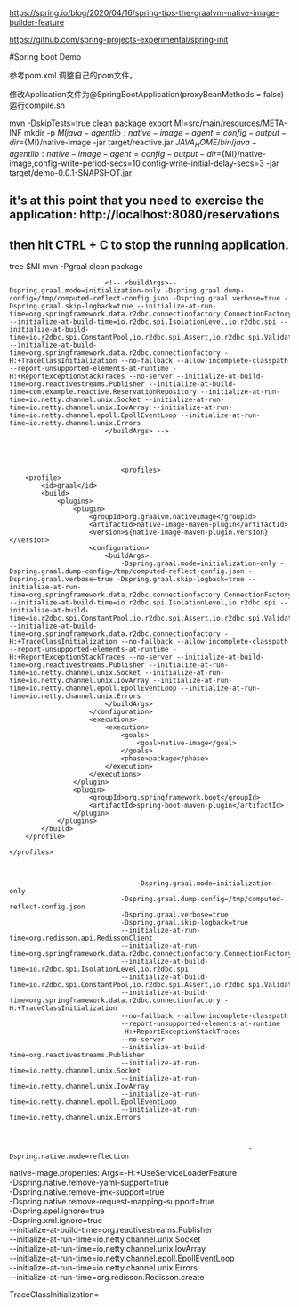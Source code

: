 


https://spring.io/blog/2020/04/16/spring-tips-the-graalvm-native-image-builder-feature


https://github.com/spring-projects-experimental/spring-init

#Spring boot Demo

参考pom.xml 调整自己的pom文件。

修改Application文件为@SpringBootApplication(proxyBeanMethods = false)
运行compile.sh




mvn -DskipTests=true clean package
export MI=src/main/resources/META-INF
mkdir -p $MI 
java -agentlib:native-image-agent=config-output-dir=${MI}/native-image -jar target/reactive.jar
$JAVA_HOME/bin/java -agentlib:native-image-agent=config-output-dir=${MI}/native-image,config-write-period-secs=10,config-write-initial-delay-secs=3 -jar target/demo-0.0.1-SNAPSHOT.jar


## it's at this point that you need to exercise the application: http://localhost:8080/reservations 
## then hit CTRL + C to stop the running application.

tree $MI
mvn -Pgraal clean package


							<!-- <buildArgs>--Dspring.graal.mode=initialization-only -Dspring.graal.dump-config=/tmp/computed-reflect-config.json -Dspring.graal.verbose=true -Dspring.graal.skip-logback=true --initialize-at-run-time=org.springframework.data.r2dbc.connectionfactory.ConnectionFactoryUtils --initialize-at-build-time=io.r2dbc.spi.IsolationLevel,io.r2dbc.spi --initialize-at-build-time=io.r2dbc.spi.ConstantPool,io.r2dbc.spi.Assert,io.r2dbc.spi.ValidationDepth --initialize-at-build-time=org.springframework.data.r2dbc.connectionfactory -H:+TraceClassInitialization --no-fallback --allow-incomplete-classpath --report-unsupported-elements-at-runtime -H:+ReportExceptionStackTraces --no-server --initialize-at-build-time=org.reactivestreams.Publisher --initialize-at-build-time=com.example.reactive.ReservationRepository --initialize-at-run-time=io.netty.channel.unix.Socket --initialize-at-run-time=io.netty.channel.unix.IovArray --initialize-at-run-time=io.netty.channel.epoll.EpollEventLoop --initialize-at-run-time=io.netty.channel.unix.Errors
							</buildArgs> -->




                            	<profiles>
        <profile>
            <id>graal</id>
            <build>
                <plugins>
                    <plugin>
                        <groupId>org.graalvm.nativeimage</groupId>
                        <artifactId>native-image-maven-plugin</artifactId>
                        <version>${native-image-maven-plugin.version}</version>
                        <configuration>
                            <buildArgs>
								-Dspring.graal.mode=initialization-only -Dspring.graal.dump-config=/tmp/computed-reflect-config.json -Dspring.graal.verbose=true -Dspring.graal.skip-logback=true --initialize-at-run-time=org.springframework.data.r2dbc.connectionfactory.ConnectionFactoryUtils --initialize-at-build-time=io.r2dbc.spi.IsolationLevel,io.r2dbc.spi --initialize-at-build-time=io.r2dbc.spi.ConstantPool,io.r2dbc.spi.Assert,io.r2dbc.spi.ValidationDepth --initialize-at-build-time=org.springframework.data.r2dbc.connectionfactory -H:+TraceClassInitialization --no-fallback --allow-incomplete-classpath --report-unsupported-elements-at-runtime -H:+ReportExceptionStackTraces --no-server --initialize-at-build-time=org.reactivestreams.Publisher --initialize-at-run-time=io.netty.channel.unix.Socket --initialize-at-run-time=io.netty.channel.unix.IovArray --initialize-at-run-time=io.netty.channel.epoll.EpollEventLoop --initialize-at-run-time=io.netty.channel.unix.Errors
                            </buildArgs>
                        </configuration>
                        <executions>
                            <execution>
                                <goals>
                                    <goal>native-image</goal>
                                </goals>
                                <phase>package</phase>
                            </execution>
                        </executions>
                    </plugin>
                    <plugin>
                        <groupId>org.springframework.boot</groupId>
                        <artifactId>spring-boot-maven-plugin</artifactId>
                    </plugin>
                </plugins>
            </build>
        </profile>
		
	</profiles>	



    								-Dspring.graal.mode=initialization-only 
								-Dspring.graal.dump-config=/tmp/computed-reflect-config.json 
								-Dspring.graal.verbose=true 
								-Dspring.graal.skip-logback=true 
								--initialize-at-run-time=org.redisson.api.RedissonClient
								--initialize-at-run-time=org.springframework.data.r2dbc.connectionfactory.ConnectionFactoryUtils 
								--initialize-at-build-time=io.r2dbc.spi.IsolationLevel,io.r2dbc.spi 
								--initialize-at-build-time=io.r2dbc.spi.ConstantPool,io.r2dbc.spi.Assert,io.r2dbc.spi.ValidationDepth 
								--initialize-at-build-time=org.springframework.data.r2dbc.connectionfactory -H:+TraceClassInitialization 
								--no-fallback --allow-incomplete-classpath 
								--report-unsupported-elements-at-runtime 
								-H:+ReportExceptionStackTraces 
								--no-server 
								--initialize-at-build-time=org.reactivestreams.Publisher 
								--initialize-at-run-time=io.netty.channel.unix.Socket 
								--initialize-at-run-time=io.netty.channel.unix.IovArray 
								--initialize-at-run-time=io.netty.channel.epoll.EpollEventLoop 
								--initialize-at-run-time=io.netty.channel.unix.Errors



                                                                -Dspring.native.mode=reflection



native-image.properties:
Args=-H:+UseServiceLoaderFeature \
-Dspring.native.remove-yaml-support=true \
-Dspring.native.remove-jmx-support=true \
-Dspring.native.remove-request-mapping-support=true \
-Dspring.spel.ignore=true \
-Dspring.xml.ignore=true \
--initialize-at-build-time=org.reactivestreams.Publisher \
--initialize-at-run-time=io.netty.channel.unix.Socket \
--initialize-at-run-time=io.netty.channel.unix.IovArray \
--initialize-at-run-time=io.netty.channel.epoll.EpollEventLoop \
--initialize-at-run-time=io.netty.channel.unix.Errors \
--initialize-at-run-time=org.redisson.Redisson.create



TraceClassInitialization=
